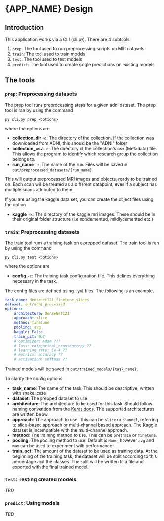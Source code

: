 # {APP_NAME} Design

## Introduction

This application works via a CLI (cli.py). There are 4 subtools:

1. `prep`: The tool used to run preprocessing scripts on MRI datasets
2. `train`: The tool used to train models
3. `test`: The tool used to test models
4. `predict`: The tool used to create single predictions on existing models

## The tools

### `prep`: Preprocessing datasets

The prep tool runs preprocessing steps for a given adni dataset. The prep tool is ran by using the command

    py cli.py prep <options>

where the options are

- **collection_dir** `-d`: The directory of the collection. If the collection was downloaded from ADNI, this should be the "ADNI" folder
- **collection_csv** `-c`: The directory of the collection's csv (Metadata) file. This allows the program to identify which research group the collection belongs to.
- **run_name** `-r`: The name of the run. Files will be saved in `out/preprocessed_datasets/{run_name}`

This will output preprocessed MRI images and objects, ready to be trained on. Each scan will be treated as a different datapoint, even if a subject has multiple scans attributed to them.

If you are using the kaggle data set, you can create the object files using the option

- **kaggle** `-k`: The directory of the kaggle mri images. These should be in their original folder structure (i.e nondemented, mildlydemented etc.)
  

### `train`: Preprocessing datasets

The train tool runs a training task on a prepped dataset. The train tool is ran by using the command

    py cli.py test <options>

where the options are

- **config** `-c`: The training task configuration file. This defines everything necessary in the task.

The config files are defined using `.yml` files. The following is an example.

```yaml
task_name: densenet121_finetune_slices
dataset: out/adni_processed
options:
    architecture: DenseNet121
    approach: slice
    method: finetune
    pooling: avg
    kaggle: False
    train_pct: 0.7  
    # optimizer: Adam ???
    # loss: categorical_crossentropy ??
    # learning_rate: 5e-4 ??
    # metrics: accuracy ??
    # activation: softmax ??
```

Trained models will be saved in `out/trained_models/{task_name}`.

To clarify the config options:

- **task_name**: The name of the task. This should be descriptive, written with snake_case
- **dataset**: The prepped dataset to use
- **architecture**: The architecture to be used for this task. Should follow naming convention from the [Keras docs](https://keras.io/api/applications). The supported architectures are written below.
- **approach**: The approach to use. This can be `slice` or `channel`, referring to slice-based approach or multi-channel based approach. The Kaggle dataset is incompatible with the multi-channel approach.
- **method**: The training method to use. This can be `pretrain` or `finetune`.
- **pooling**: The pooling method to use. Default is `None`, however `avg` and `max` can be used to experiment with performance.
- **train_pct**: The amount of the dataset to be used as training data. At the beginning of the training task, the dataset will be split according to this percentage and the classes. The split will be written to a file and exported with the final trained model.
  
### `test`: Testing created models

*TBD*

### `predict`: Using models

*TBD*

